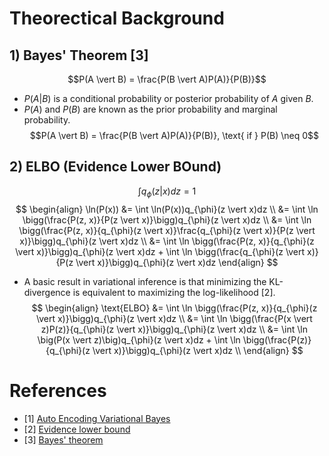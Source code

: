 # Theorectical Background
## 1) Bayes' Theorem [3]
$$P(A \vert B) = \frac{P(B \vert A)P(A)}{P(B)}$$
- $P(A \vert B)$ is a conditional probability or posterior probability of $A$ given $B$.
- $P(A)$ and $P(B)$ are known as the prior probability and marginal probability.
$$P(A \vert B) = \frac{P(B \vert A)P(A)}{P(B)}, \text{ if } P(B) \neq 0$$
## 2) ELBO (Evidence Lower BOund)
$$\int q_{\phi}(z \vert x)dz = 1$$
$$
\begin{align}
\ln(P(x))
&= \int \ln(P(x))q_{\phi}(z \vert x)dz \\
&= \int \ln \bigg(\frac{P(z, x)}{P(z \vert x)}\bigg)q_{\phi}(z \vert x)dz \\
&= \int \ln \bigg(\frac{P(z, x)}{q_{\phi}(z \vert x)}\frac{q_{\phi}(z \vert x)}{P(z \vert x)}\bigg)q_{\phi}(z \vert x)dz \\
&= \int \ln \bigg(\frac{P(z, x)}{q_{\phi}(z \vert x)}\bigg)q_{\phi}(z \vert x)dz + \int \ln \bigg(\frac{q_{\phi}(z \vert x)}{P(z \vert x)}\bigg)q_{\phi}(z \vert x)dz
\end{align}
$$
- A basic result in variational inference is that minimizing the KL-divergence is equivalent to maximizing the log-likelihood [2].
$$
\begin{align}
\text{ELBO}
&= \int \ln \bigg(\frac{P(z, x)}{q_{\phi}(z \vert x)}\bigg)q_{\phi}(z \vert x)dz \\
&= \int \ln \bigg(\frac{P(x \vert z)P(z)}{q_{\phi}(z \vert x)}\bigg)q_{\phi}(z \vert x)dz \\
&= \int \ln \big(P(x \vert z)\big)q_{\phi}(z \vert x)dz + \int \ln \bigg(\frac{P(z)}{q_{\phi}(z \vert x)}\bigg)q_{\phi}(z \vert x)dz \\
\end{align}
$$

# References
- [1] [Auto Encoding Variational Bayes](https://github.com/KimRass/VAE/blob/main/papers/auto_encoding_variational_bayes.pdf)
- [2] [Evidence lower bound](https://en.wikipedia.org/wiki/Evidence_lower_bound)
- [3] [Bayes' theorem](https://en.wikipedia.org/wiki/Bayes%27_theorem)
